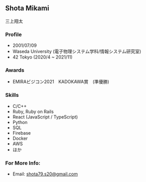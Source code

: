## Shota Mikami
三上翔太

### Profile
- 2001/07/09
- Waseda University (電子物理システム学科/情報システム研究室)
- 42 Tokyo (2020/4 ~ 2021/11)

### Awards
- EMIRAビジコン2021　KADOKAWA賞　(準優勝)

### Skills
- C/C++
- Ruby, Ruby on Rails
- React (JavaScript / TypeScript)
- Python
- SQL
- Firebase
- Docker
- AWS
- ほか


### For More Info:
- Email: [shota79.s20@gmail.com](mailto:shota79.s20@gmail.com)

<!--
**mkmsht/mkmsht** is a ✨ _special_ ✨ repository because its `README.md` (this file) appears on your GitHub profile.

Here are some ideas to get you started:

- 🔭 I’m currently working on ...
- 🌱 I’m currently learning ...
- 👯 I’m looking to collaborate on ...
- 🤔 I’m looking for help with ...
- 💬 Ask me about ...
- 📫 How to reach me: ...
- 😄 Pronouns: ...
- ⚡ Fun fact: ...
-->
